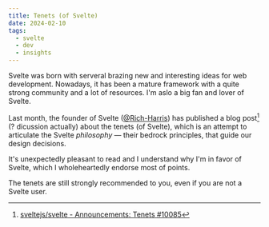 ```yaml
---
title: Tenets (of Svelte)
date: 2024-02-10
tags:
  - svelte
  - dev
  - insights
---
```


Svelte was born with serveral brazing new and interesting ideas for web
development. Nowadays, it has been a mature framework with a quite strong
community and a lot of resources. I'm aslo a big fan and lover of Svelte.

Last month, the founder of Svelte
([@Rich-Harris](https://github.com/Rich-Harris)) has published a blog post[^10085] (?
dicussion actually) about the tenets (of Svelte), which is an attempt to
articulate the Svelte _philosophy_ — their bedrock principles, that guide our
design decisions.

It's unexpectedly pleasant to read and I understand why I'm in favor of Svelte,
which I wholeheartedly endorse most of points.

The tenets are still strongly recommended to you, even if you are not a Svelte
user.

[^10085]: [sveltejs/svelte - Announcements: Tenets #10085](https://github.com/sveltejs/svelte/discussions/10085)
